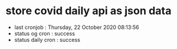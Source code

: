 # store covid daily api as json data

- last cronjob : Thursday, 22 October 2020 08:13:56
- status og cron : success
- status daily cron : success
      
      